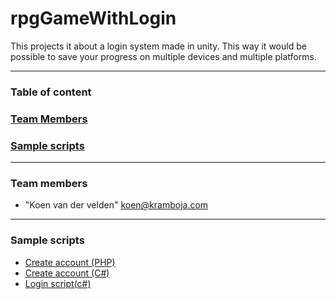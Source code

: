 # rpgGameWithLogin

This projects it about a login system made in unity. This way it would be possible to save your progress on multiple devices and multiple platforms.

---

### <a name="scripts"></a> Table of content

### [Team Members](#team-members)
### [Sample scripts](#scripts)

---

### <a name="team-members"></a> Team members
* "Koen van der velden" <koen@kramboja.com>

---

### <a name="scripts"></a> Sample scripts
* [Create account (PHP)](https://github.com/Kramboja/rpgGameWithLogin/blob/master/PHP/CreateAccount.php)
* [Create account (C#)](https://github.com/Kramboja/rpgGameWithLogin/blob/master/Assets/_Scripts/CreateAccount.cs)
* [Login script(c#)](https://github.com/Kramboja/rpgGameWithLogin/blob/master/Assets/_Scripts/LoginScript.cs)

